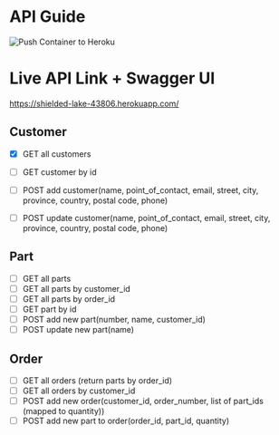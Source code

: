 # API Guide
![Push Container to Heroku](https://github.com/Dieform-Automation/API/workflows/Push%20Container%20to%20Heroku/badge.svg)

# Live API Link + Swagger UI
https://shielded-lake-43806.herokuapp.com/

## Customer

- [x] GET all customers
- [ ] GET customer by id
- [ ] POST add customer(name, point_of_contact, email, street, city, province, country, postal code, phone)
- [ ] POST update customer(name, point_of_contact, email, street, city, province, country, postal code, phone)


## Part

- [ ] GET all parts
- [ ] GET all parts by customer_id
- [ ] GET all parts by order_id
- [ ] GET part by id
- [ ] POST add new part(number, name, customer_id)
- [ ] POST update new part(name)

## Order

- [ ] GET all orders (return parts by order_id)
- [ ] GET all orders by customer_id
- [ ] POST add new order(customer_id, order_number, list of part_ids (mapped to quantity))
- [ ] POST add new part to order(order_id, part_id, quantity)
